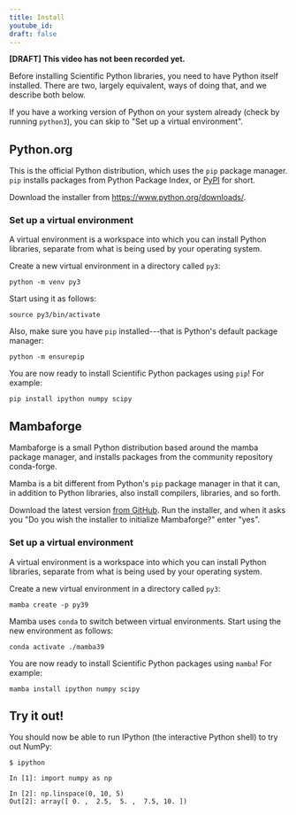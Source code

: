 ```yaml
---
title: Install
youtube_id:
draft: false
---
```


**[DRAFT] This video has not been recorded yet.**

Before installing Scientific Python libraries, you need to have Python
itself installed.  There are two, largely equivalent, ways of doing
that, and we describe both below.

If you have a working version of Python on your system already (check
by running `python3`), you can skip to "Set up a virtual environment".

## Python.org

This is the official Python distribution, which uses the `pip` package manager.  `pip` installs packages from Python Package Index, or [PyPI](https://pypi.org/) for short.

Download the installer from https://www.python.org/downloads/.

### Set up a virtual environment

A virtual environment is a workspace into which you can install Python
libraries, separate from what is being used by your operating system.

Create a new virtual environment in a directory called
`py3`:

```
python -m venv py3
```

Start using it as follows:

```
source py3/bin/activate
```

Also, make sure you have `pip` installed---that is Python's default package manager:

```
python -m ensurepip
```

You are now ready to install Scientific Python packages using `pip`!  For example:

```
pip install ipython numpy scipy
```

## Mambaforge

Mambaforge is a small Python distribution based around the mamba
package manager, and installs packages from the community repository
conda-forge.

Mamba is a bit different from Python's `pip` package manager in that
it can, in addition to Python libraries, also install compilers,
libraries, and so forth.

Download the latest version [from
GitHub](https://github.com/conda-forge/miniforge#mambaforge).  Run the
installer, and when it asks you "Do you wish the installer to
initialize Mambaforge?" enter "yes".

### Set up a virtual environment

A virtual environment is a workspace into which you can install Python
libraries, separate from what is being used by your operating system.

Create a new virtual environment in a directory called
`py3`:

```
mamba create -p py39
```

Mamba uses `conda` to switch between virtual environments. Start using
the new environment as follows:

```
conda activate ./mamba39
```

You are now ready to install Scientific Python packages using `mamba`!
For example:

```
mamba install ipython numpy scipy
```

## Try it out!

You should now be able to run IPython (the interactive Python shell) to try out NumPy:

```
$ ipython

In [1]: import numpy as np

In [2]: np.linspace(0, 10, 5)
Out[2]: array([ 0. ,  2.5,  5. ,  7.5, 10. ])
```

